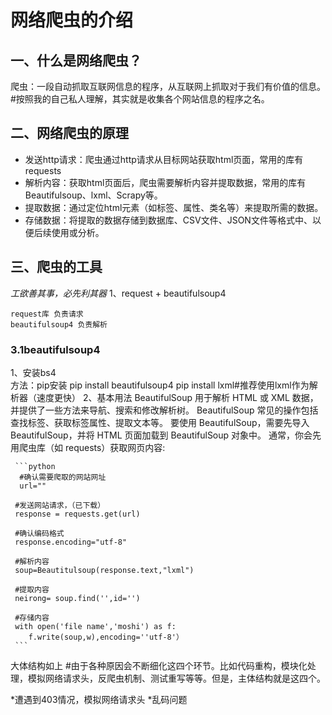 # 网络爬虫的介绍
## 一、什么是网络爬虫？
爬虫：一段自动抓取互联网信息的程序，从互联网上抓取对于我们有价值的信息。  
#按照我的自己私人理解，其实就是收集各个网站信息的程序之名。
## 二、网络爬虫的原理
* 发送http请求：爬虫通过http请求从目标网站获取html页面，常用的库有requests
* 解析内容：获取html页面后，爬虫需要解析内容并提取数据，常用的库有Beautifulsoup、lxml、Scrapy等。
* 提取数据：通过定位html元素（如标签、属性、类名等）来提取所需的数据。
* 存储数据：将提取的数据存储到数据库、CSV文件、JSON文件等格式中、以便后续使用或分析。
## 三、爬虫的工具
*工欲善其事，必先利其器*
1、request + beautifulsoup4  

    request库 负责请求
    beautifulsoup4 负责解析
### 3.1beautifulsoup4
1、安装bs4  
方法：pip安装
pip install beautifulsoup4
pip install lxml#推荐使用lxml作为解析器（速度更快）
2、基本用法
BeautifulSoup 用于解析 HTML 或 XML 数据，并提供了一些方法来导航、搜索和修改解析树。
BeautifulSoup 常见的操作包括查找标签、获取标签属性、提取文本等。
要使用 BeautifulSoup，需要先导入 BeautifulSoup，并将 HTML 页面加载到 BeautifulSoup 对象中。
通常，你会先用爬虫库（如 requests）获取网页内容:
    
     ```python
      #确认需要爬取的网站网址
      url=""

     #发送网站请求，（已下载）
     response = requests.get(url)

     #确认编码格式
     response.encoding="utf-8"

     #解析内容
     soup=Beautitulsoup(response.text,"lxml")

     #提取内容
     neirong= soup.find('',id='')

     #存储内容
     with open('file name','moshi') as f:
        f.write(soup,w),encoding=''utf-8'）
     ```
大体结构如上
#由于各种原因会不断细化这四个环节。比如代码重构，模块化处理，模拟网络请求头，反爬虫机制、测试重写等等。但是，主体结构就是这四个。

*遭遇到403情况，模拟网络请求头
*乱码问题




